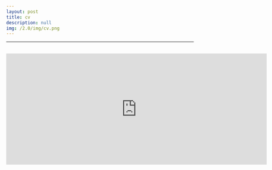 ```yaml
---
layout: post
title: cv
description: null
img: /2.0/img/cv.png
---
```


***

<br>

<center><embed src="https://drive.google.com/viewerng/viewer?embedded=true&url=http://jared-desjardins.github.io/2.0/files/desjardins-cv-2018.pdf" width="700" height="300"></center>
